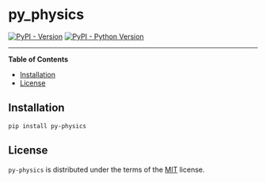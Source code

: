 # py_physics

[![PyPI - Version](https://img.shields.io/pypi/v/py-physics.svg)](https://pypi.org/project/py-physics)
[![PyPI - Python Version](https://img.shields.io/pypi/pyversions/py-physics.svg)](https://pypi.org/project/py-physics)

-----

**Table of Contents**

- [Installation](#installation)
- [License](#license)

## Installation

```console
pip install py-physics
```

## License

`py-physics` is distributed under the terms of the [MIT](https://spdx.org/licenses/MIT.html) license.
